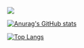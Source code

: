 <img src="https://img.shields.io/badge/Flutter-#02569B?style=for-the-badge&logo=Flutter&logoColor=white">

[![Anurag's GitHub stats](https://github-readme-stats.vercel.app/api?username=parkdaxun)](https://github.com/parkdaxun/github-readme-stats)  

[![Top Langs](https://github-readme-stats.vercel.app/api/top-langs/?username=parkdaxun)](https://github.com/parkdaxun/github-readme-stats)
